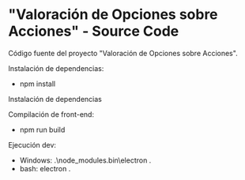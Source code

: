 # "Valoración de Opciones sobre Acciones" - Source Code

Código fuente del proyecto "Valoración de Opciones sobre Acciones".

Instalación de dependencias:
- npm install

Instalación de dependencias 

Compilación de front-end:
- npm run build

Ejecución dev:
- Windows: .\node_modules\.bin\electron .
- bash: electron .

